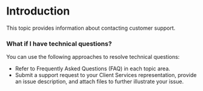 #	Introduction

This topic provides information about contacting customer support.

### What if I have technical questions?

You can use the following approaches to resolve technical questions:

* Refer to Frequently Asked Questions (FAQ) in each topic area.
* Submit a support request to your Client Services representation, provide an issue description, and attach files to further illustrate your issue.
